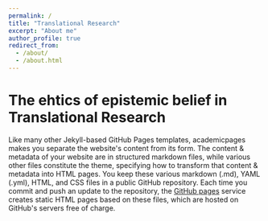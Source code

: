 ```yaml
---
permalink: /
title: "Translational Research"
excerpt: "About me"
author_profile: true
redirect_from: 
  - /about/
  - /about.html
---
```



The ehtics of epistemic belief in Translational Research
======
Like many other Jekyll-based GitHub Pages templates, academicpages makes you separate the website's content from its form. The content & metadata of your website are in structured markdown files, while various other files constitute the theme, specifying how to transform that content & metadata into HTML pages. You keep these various markdown (.md), YAML (.yml), HTML, and CSS files in a public GitHub repository. Each time you commit and push an update to the repository, the [GitHub pages](https://pages.github.com/) service creates static HTML pages based on these files, which are hosted on GitHub's servers free of charge.

